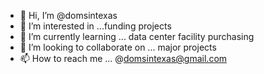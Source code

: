 - 👋 Hi, I’m @domsintexas
- 👀 I’m interested in ...funding projects
- 🌱 I’m currently learning ... data center facility purchasing
- 💞️ I’m looking to collaborate on ... major projects
- 📫 How to reach me ... @domsintexas@gmail.com

<!---
domsintexas/domsintexas is a ✨ special ✨ repository because its `README.md` (this file) appears on your GitHub profile.
You can click the Preview link to take a look at your changes.
---> 
